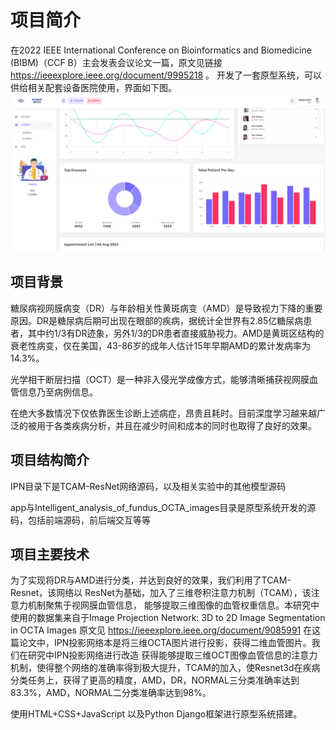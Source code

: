 # 项目简介
在2022 IEEE International Conference on Bioinformatics and Biomedicine (BIBM)（CCF B）主会发表会议论文一篇，原文见链接 https://ieeexplore.ieee.org/document/9995218 。
开发了一套原型系统，可以供给相关配套设备医院使用，界面如下图。
![img.png](img.png)


## 项目背景
糖尿病视网膜病变（DR）与年龄相关性黄斑病变（AMD）是导致视力下降的重要原因。DR是糖尿病后期可出现在眼部的疾病，据统计全世界有2.85亿糖尿病患者，其中约1/3有DR迹象，另外1/3的DR患者直接威胁视力。AMD是黄斑区结构的衰老性病变，仅在美国，43-86岁的成年人估计15年早期AMD的累计发病率为14.3%。

光学相干断层扫描（OCT）是一种非入侵光学成像方式，能够清晰捕获视网膜血管信息乃至病例信息。

在绝大多数情况下仅依靠医生诊断上述病症，昂贵且耗时。目前深度学习越来越广泛的被用于各类疾病分析，并且在减少时间和成本的同时也取得了良好的效果。

## 项目结构简介
IPN目录下是TCAM-ResNet网络源码，以及相关实验中的其他模型源码

app与Intelligent_analysis_of_fundus_OCTA_images目录是原型系统开发的源码，包括前端源码，前后端交互等等


## 项目主要技术

为了实现将DR与AMD进行分类，并达到良好的效果，我们利用了TCAM-Resnet，该网络以
ResNet为基础，加入了三维卷积注意力机制（TCAM），该注意力机制聚焦于视网膜血管信息，
能够提取三维图像的血管权重信息。本研究中使用的数据集来自于Image Projection Network: 3D to 2D Image Segmentation in OCTA Images 原文见 https://ieeexplore.ieee.org/document/9085991 
在这篇论文中，IPN投影网络本是将三维OCTA图片进行投影，获得二维血管图片。我们在研究中IPN投影网络进行改造
获得能够提取三维OCT图像血管信息的注意力机制，使得整个网络的准确率得到极大提升，TCAM的加入，使Resnet3d在疾病分类任务上，获得了更高的精度，AMD，DR，NORMAL三分类准确率达到83.3%，AMD，NORMAL二分类准确率达到98%。


使用HTML+CSS+JavaScript 以及Python Django框架进行原型系统搭建。
